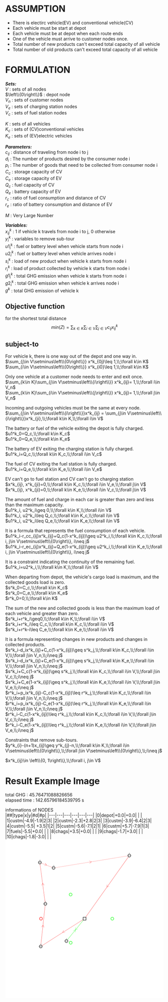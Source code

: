 # ASSUMPTION

- There is electirc vehicle(EV) and conventional vehicle(CV) 
- Each vehicle must be start at depot
- Each vehicle must be at depot when each route ends
- One of the vehicle must arrive to customer nodes once.
- Total number of new products can't exceed total capacity of all vehicle
- Total number of old products can't exceed total capacity of all vehicle

# FORMULATION 

***Sets:***  
$V$ : sets of all nodes  
$\left\\{0\right\\}$ : depot node  
$V_n$ : sets of customer nodes  
$V_e$ : sets of charging station nodes  
$V_c$ : sets of fuel station nodes  
  
$K$ : sets of all vehicles  
$K_c$ : sets of (CV)conventional vehicles  
$K_e$ : sets of (EV)electric vehicles  
  
***Parameters:***  
$c_{ij}$ : distance of traveling from node i to j  
$d_i$ : The number of products desired by the consumer node i  
$p_i$ : The number of goods that need to be collected from consumer node i  
$C_c$ : storage capacity of CV  
$C_e$ : storage capacity of EV  
$Q_c$ : fuel capacity of CV  
$Q_e$ : battery capacity of EV  
$r_c$ : ratio of fuel consumption and distance of CV  
$r_e$ : ratio of battery consumption and distance of EV  
  
$M$ : Very Large Number  
  
***Variables:***  
$x^k_{ij}$ : 1 if vehicle k travels from node i to j, 0 otherwise  
$y^k_i$ : variables to remove sub-tour  
$u1^k_{i}$ : fuel or battery level when vehicle starts from node i  
$u2^k_{i}$ : fuel or battery level when vehicle arrives node i  
$s^k_i$ : load of new product when vehicle k starts from node i  
$r^k_i$ : load of product collected by vehicle k starts from node i  
$g1^k_i$ : total GHG emission when vehicle k starts from node i  
$g2^k_i$ : total GHG emission when vehicle k arrives node i  
$g^k$ : total GHG emission of vehicle k  
  
## Objective function 
for the shortest total distance  
$$min(Z) =\sum_{k\in K}\sum_{i\in V}\sum_{j\in V}c_{ij}x^k_{ij} $$

## subject-to
For vehicle k, there is one way out of the depot and one way in.  
$\sum_{j\in V\setminus\left\\{0\right\\}} x^k_{0j}\leq 1,\\;\forall k\in K$  
$\sum_{i\in V\setminus\left\\{0\right\\}} x^k_{i0}\leq 1,\\;\forall k\in K$  
  
Only one vehicle at a customer node needs to enter and exit once.  
$\sum_{k\in K}\sum_{j\in V\setminus\left\\{i\right\\}} x^k_{ij}= 1,\\;\forall i\in V_n$  
$\sum_{k\in K}\sum_{i\in V\setminus\left\\{j\right\\}} x^k_{ij}= 1,\\;\forall j\in V_n$  
  
Incoming and outgoing vehicles must be the same at every node.  
$\sum_{j\in V\setminus\left\\{i\right\\}}x^k_{ij} = \sum_{j\in V\setminus\left\\{i\right\\}}x^k_{ji},\\;\forall k\in K,\\;\forall i\in V$  
  
The battery or fuel of the vehicle exiting the depot is fully charged.  
$u1^k_0=Q_c,\\;\forall k\in K_c$  
$u1^k_0=Q_e,\\;\forall k\in K_e$  
  
The battery of EV exiting the charging station is fully charged.  
$u1^k_i=Q_c,\\;\forall k\in K_c,\\;\forall i\in V_c$  
  
The fuel of CV exiting the fuel station is fully charged.  
$u1^k_i=Q_e,\\;\forall k\in K_e,\\;\forall i\in V_e$  
  
EV can't go to fuel station and CV can't go to charging station  
$x^k_{ij}, x^k_{ji}=0,\\;\forall k\in K_c,\\;\forall i\in V_e,\\;\forall j\in V$  
$x^k_{ij}, x^k_{ji}=0,\\;\forall k\in K_e,\\;\forall i\in V_c,\\;\forall j\in V$  
  
The amount of fuel and charge in each car is greater than zero and less than the maximum capacity.  
$u1^k_i, u2^k_i\geq 0,\\;\forall k\in K,\\;\forall i\in V$  
$u1^k_i, u2^k_i\leq Q_c,\\;\forall k\in K_c,\\;\forall i\in V$  
$u1^k_i, u2^k_i\leq Q_e,\\;\forall k\in K_e,\\;\forall i\in V$  
  
It is a formula that represents the fuel consumption of each vehicle.  
$u1^k_i-r_cc_{ij}x^k_{ij}+Q_c(1-x^k_{ij})\geq u2^k_i,\\;\forall k\in K_c,\\;\forall i, j\in V\setminus\left\\{0\right\\}, i\neq j$  
$u1^k_i-r_ec_{ij}x^k_{ij}+Q_e(1-x^k_{ij})\geq u2^k_i,\\;\forall k\in K_e,\\;\forall i, j\in V\setminus\left\\{0\right\\}, i\neq j$  
  
It is a constraint indicating the continuity of the remaining fuel.  
$u1^k_i=u2^k_i,\\;\forall k\in K,\\;\forall i\in V$  
  
When departing from depot, the vehicle's cargo load is maximum, and the collected goods load is zero.  
$s^k_0=C_c,\\;\forall k\in K_c$  
$s^k_0=C_e,\\;\forall k\in K_e$  
$r^k_0=0,\\;\forall k\in K$  
  
The sum of the new and collected goods is less than the maximum load of each vehicle and greater than zero.  
$s^k_i+r^k_i\geq0,\\;\forall k\in K,\\;\forall i\in V$  
$s^k_i+r^k_i\leq C_c,\\;\forall k\in K_c,\\;\forall i\in V$  
$s^k_i+r^k-i\leq C_e,\\;\forall k\in K_e,\\;\forall i\in V$  
  
It is a formula representing changes in new products and changes in collected products.  
$s^k_i-d_ix^k_{ij}+C_c(1-x^k_{ij})\geq s^k_j,\\;\forall k\in K_c,\\;\forall i\in V,\\;\forall j\in V_n,\\;i\neq j$  
$s^k_i-d_ix^k_{ij}+C_e(1-x^k_{ij})\geq s^k_j,\\;\forall k\in K_e,\\;\forall i\in V,\\;\forall j\in V_n,\\;i\neq j$  
$s^k_i+C_c(1-x^k_{ij})\geq s^k_j,\\;\forall k\in K_c,\\;\forall i\in V,\\;\forall j\in V_c,\\;i\neq j$  
$s^k_i+C_e(1-x^k_{ij})\geq s^k_j,\\;\forall k\in K_e,\\;\forall i\in V,\\;\forall j\in V_e,\\;i\neq j$  
$r^k_i+p_ix^k_{ij}-C_c(1-x^k_{ij})\leq r^k_j,\\;\forall k\in K_c,\\;\forall i\in V,\\;\forall j\in V_n,\\;i\neq j$  
$r^k_i+p_ix^k_{ij}-C_e(1-x^k_{ij})\leq r^k_j,\\;\forall k\in K_e,\\;\forall i\in V,\\;\forall j\in V_n,\\;i\neq j$  
$r^k_i-C_c(1-x^k_{ij})\leq r^k_j,\\;\forall k\in K_c,\\;\forall i\in V,\\;\forall j\in V_c,\\;i\neq j$  
$r^k_i-C_e(1-x^k_{ij})\leq r^k_j,\\;\forall k\in K_e,\\;\forall i\in V,\\;\forall j\in V_e,\\;i\neq j$  
  
Constraints that remove sub-tours.  
$y^k_{i}-(n+1)x_{ij}\geq y^k_{j}-n,\\;\forall k\in K,\\;\forall i\in V\setminus\left\\{0\right\\},\\;\forall j\in V\setminus\left\\{0\right\\},\\;i\neq j$  
  
$x^k_{ij}\in \left\\{0, 1\right\\},\\;\forall i, j\in V$  

# Result Example Image
total GHG : 45.76471088826656  
elapsed time : 142.65796184539795 s  
  
informations of NODES  
|##|type|x|y|#d|#p|
|---|---|---|---|---|---|
|0|depot|+0.0|+0.0| | |
|1|custm|-4.9|-1.9|2|3|
|2|custm|-2.3|+2.8|2|3|
|3|custm|-3.9|-6.4|2|3|
|4|custm|-5.5| +3.5|1|2|
|5|custm|-5.6|-7.1|2|1|
|6|custm|+5.7|-7.9|1|3|
|7|fuels|-5.5|+0.0| | |
|8|chags|+3.5|+0.0| | |
|9|chags|-1.7|+3.0| | |
|10|chags|-1.8|-3.0| | |
<img src="https://github.com/Lhouette/VRP-codes/blob/main/8_GVRP_and_Mixed_fleet_and_Reverse_Logistics/result-GVRPMFRL.png?raw=true"/>
